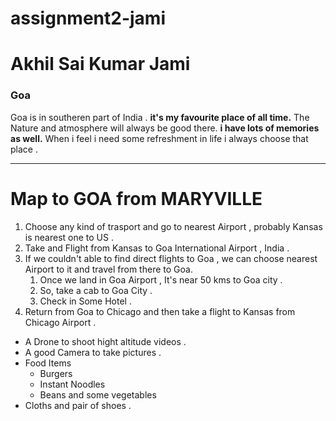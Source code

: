 # assignment2-jami

# Akhil Sai Kumar Jami 
### Goa
Goa is in southeren part of India . **it's my favourite place of all time.**  The Nature and atmosphere will always be good there. **i have lots of memories as well.** When i feel i need some refreshment in life i always choose that place .

---

# Map to GOA from MARYVILLE
1. Choose any kind of trasport and go to nearest Airport , probably Kansas is nearest one to US .
2. Take and Flight from Kansas to Goa International Airport , India . 
3. If we couldn't able to find direct flights to Goa , we can choose nearest Airport to it and travel from there to Goa.
   1. Once we land in Goa Airport , It's near 50 kms to Goa city .
   2. So, take a cab to Goa City .
   3. Check in Some Hotel .
4. Return from Goa to Chicago and then take a flight to Kansas from Chicago Airport .

* A Drone to shoot hight altitude videos .
* A good Camera to take pictures .
* Food Items 
  * Burgers
  * Instant Noodles
  * Beans and some vegetables
* Cloths and pair of shoes .